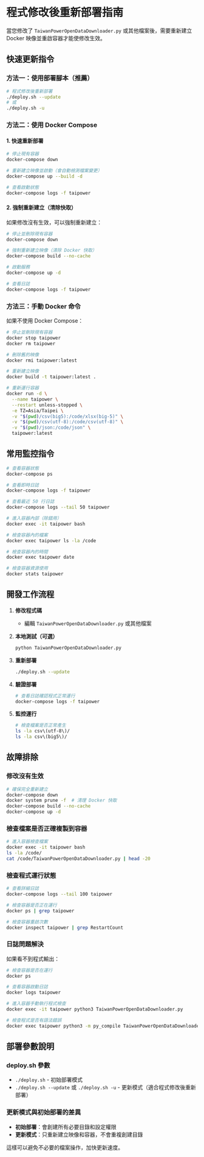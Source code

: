 # 程式修改後重新部署指南

當您修改了 `TaiwanPowerOpenDataDownloader.py` 或其他檔案後，需要重新建立 Docker 映像並重啟容器才能使修改生效。

## 快速更新指令

### 方法一：使用部署腳本（推薦）

```bash
# 程式修改後重新部署
./deploy.sh --update
# 或
./deploy.sh -u
```

### 方法二：使用 Docker Compose

#### 1. 快速重新部署
```bash
# 停止現有容器
docker-compose down

# 重新建立映像並啟動（會自動檢測檔案變更）
docker-compose up --build -d

# 查看啟動狀態
docker-compose logs -f taipower
```

#### 2. 強制重新建立（清除快取）
如果修改沒有生效，可以強制重新建立：
```bash
# 停止並刪除現有容器
docker-compose down

# 強制重新建立映像（清除 Docker 快取）
docker-compose build --no-cache

# 啟動服務
docker-compose up -d

# 查看日誌
docker-compose logs -f taipower
```

### 方法三：手動 Docker 命令

如果不使用 Docker Compose：

```bash
# 停止並刪除現有容器
docker stop taipower
docker rm taipower

# 刪除舊的映像
docker rmi taipower:latest

# 重新建立映像
docker build -t taipower:latest .

# 重新運行容器
docker run -d \
  --name taipower \
  --restart unless-stopped \
  -e TZ=Asia/Taipei \
  -v "$(pwd)/csv(big5):/code/xlsx(big-5)" \
  -v "$(pwd)/csv(utf-8):/code/csv(utf-8)" \
  -v "$(pwd)/json:/code/json" \
  taipower:latest
```

## 常用監控指令

```bash
# 查看容器狀態
docker-compose ps

# 查看即時日誌
docker-compose logs -f taipower

# 查看最近 50 行日誌
docker-compose logs --tail 50 taipower

# 進入容器內部（除錯用）
docker exec -it taipower bash

# 檢查容器內的檔案
docker exec taipower ls -la /code

# 檢查容器內的時間
docker exec taipower date

# 檢查容器資源使用
docker stats taipower
```

## 開發工作流程

1. **修改程式碼**
   - 編輯 `TaiwanPowerOpenDataDownloader.py` 或其他檔案

2. **本地測試（可選）**
   ```bash
   python TaiwanPowerOpenDataDownloader.py
   ```

3. **重新部署**
   ```bash
   ./deploy.sh --update
   ```

4. **驗證部署**
   ```bash
   # 查看日誌確認程式正常運行
   docker-compose logs -f taipower
   ```

5. **監控運行**
   ```bash
   # 檢查檔案是否正常產生
   ls -la csv\(utf-8\)/
   ls -la csv\(big5\)/
   ```

## 故障排除

### 修改沒有生效
```bash
# 確保完全重新建立
docker-compose down
docker system prune -f  # 清理 Docker 快取
docker-compose build --no-cache
docker-compose up -d
```

### 檢查檔案是否正確複製到容器
```bash
# 進入容器檢查檔案
docker exec -it taipower bash
ls -la /code/
cat /code/TaiwanPowerOpenDataDownloader.py | head -20
```

### 檢查程式運行狀態
```bash
# 查看詳細日誌
docker-compose logs --tail 100 taipower

# 檢查容器是否正在運行
docker ps | grep taipower

# 檢查容器重啟次數
docker inspect taipower | grep RestartCount
```

### 日誌問題解決

如果看不到程式輸出：

```bash
# 檢查容器是否在運行
docker ps

# 查看容器啟動日誌
docker logs taipower

# 進入容器手動執行程式檢查
docker exec -it taipower python3 TaiwanPowerOpenDataDownloader.py

# 檢查程式是否有語法錯誤
docker exec taipower python3 -m py_compile TaiwanPowerOpenDataDownloader.py
```

## 部署參數說明

### deploy.sh 參數

- `./deploy.sh` - 初始部署模式
- `./deploy.sh --update` 或 `./deploy.sh -u` - 更新模式（適合程式修改後重新部署）

### 更新模式與初始部署的差異

- **初始部署**：會創建所有必要目錄和設定權限
- **更新模式**：只重新建立映像和容器，不會重複創建目錄

這樣可以避免不必要的檔案操作，加快更新速度。
